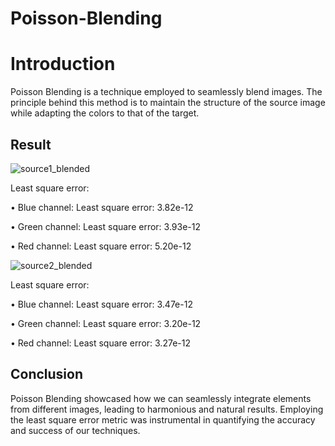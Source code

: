 # Poisson-Blending

# Introduction
Poisson Blending is a technique employed to seamlessly blend images. The principle behind this method is to maintain the structure of the source image while adapting the colors to that of the target. 

## Result
![source1_blended](https://github.com/ASmellyCat/Poisson-Blending/assets/110814688/d2501b60-9d09-419d-b7a2-98c4b0ee156d)

Least square error:

• Blue channel: Least square error: 3.82e-12

• Green channel: Least square error: 3.93e-12

• Red channel: Least square error: 5.20e-12


![source2_blended](https://github.com/ASmellyCat/Poisson-Blending/assets/110814688/03e00868-b911-46b3-83c5-8ed9f64fa053)

Least square error:

• Blue channel: Least square error: 3.47e-12

• Green channel: Least square error: 3.20e-12

• Red channel: Least square error: 3.27e-12

## Conclusion
Poisson Blending showcased how we can seamlessly integrate elements from different images, leading to harmonious and natural results. Employing the least square error metric was instrumental in quantifying the accuracy and success of our techniques. 
